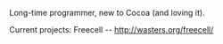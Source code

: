 Long-time programmer, new to Cocoa (and loving it).

Current projects: Freecell -- http://wasters.org/freecell/
